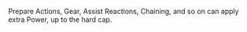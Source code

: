 Prepare Actions, Gear, Assist Reactions, Chaining, and so on can apply extra Power, up to the hard cap.